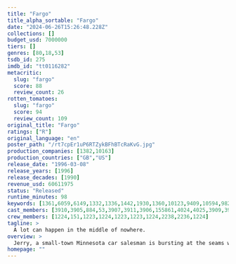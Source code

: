 ```yaml
---
title: "Fargo"
title_alpha_sortable: "Fargo"
date: "2024-06-26T15:26:48.228Z"
collections: []
budget_usd: 7000000
tiers: []
genres: [80,18,53]
tsdb_id: 275
imdb_id: "tt0116282"
metacritic:
  slug: "fargo"
  score: 88
  review_count: 26
rotten_tomatoes:
  slug: "fargo"
  score: 94
  review_count: 109
original_title: "Fargo"
ratings: ["R"]
original_language: "en"
poster_path: "/rt7cpEr1uP6RTZykBFhBTcRaKvG.jpg"
production_companies: [1382,10163]
production_countries: ["GB","US"]
release_date: "1996-03-08"
release_years: [1996]
release_decades: [1990]
revenue_usd: 60611975
status: "Released"
runtime_minutes: 98
keywords: [1361,6059,6149,1332,1336,1442,1930,1360,10123,9409,10594,9826,15090,15151,33598,190532,207268,252768]
cast_members: [3910,3905,884,53,3907,3911,3906,155861,4024,4025,3909,3912,1332891,145816,3908,92119,583808,11357]
crew_members: [1224,151,1223,1224,1223,1223,1224,2238,2236,1224]
tagline: >
  A lot can happen in the middle of nowhere.
overview: >
  Jerry, a small-town Minnesota car salesman is bursting at the seams with debt... but he's got a plan. He's going to hire two thugs to kidnap his wife in a scheme to collect a hefty ransom from his wealthy father-in-law. It's going to be a snap and nobody's going to get hurt... until people start dying. Enter Police Chief Marge, a coffee-drinking, parka-wearing - and extremely pregnant - investigator who'll stop at nothing to get her man. And if you think her small-time investigative skills will give the crooks a run for their ransom... you betcha!
homepage: ""
---
```

